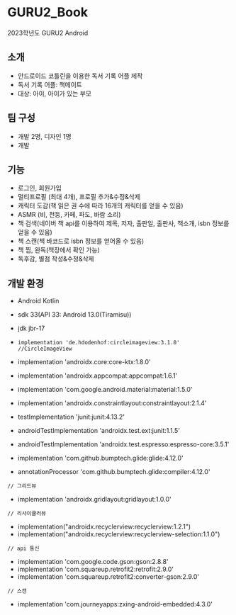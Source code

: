 # GURU2_Book
2023학년도 GURU2 Android

## 소개
- 안드로이드 코틀린을 이용한 독서 기록 어플 제작
- 독서 기록 어플: 책메이트
- 대상: 아이, 아이가 있는 부모

## 팀 구성
- 개발 2명, 디자인 1명
- 개발

## 기능
- 로그인, 회원가입
- 멀티프로필 (최대 4개), 프로필 추가&수정&삭제
- 캐릭터 도감(책 읽은 권 수에 따라 16개의 캐릭터를 얻을 수 있음)
- ASMR (비, 천둥, 카페, 파도, 바람 소리)
- 책 검색(네이버 책 api를 이용하여 제목, 저자, 출판일, 출판사, 책소개, isbn 정보를 얻을 수 있음)
- 책 스캔(책 바코드로 isbn 정보를 얻어올 수 있음)
- 책 찜, 완독(책장에서 확인 가능)
- 독후감, 별점 작성&수정&삭제

## 개발 환경
- Android Kotlin
- sdk 33(API 33: Android 13.0(Tiramisu))
- jdk jbr-17

-     implementation 'de.hdodenhof:circleimageview:3.1.0' //CircleImageView

-    implementation 'androidx.core:core-ktx:1.8.0'
-    implementation 'androidx.appcompat:appcompat:1.6.1'
-    implementation 'com.google.android.material:material:1.5.0'
-    implementation 'androidx.constraintlayout:constraintlayout:2.1.4'
-    testImplementation 'junit:junit:4.13.2'
-    androidTestImplementation 'androidx.test.ext:junit:1.1.5'
-    androidTestImplementation 'androidx.test.espresso:espresso-core:3.5.1'

-    implementation 'com.github.bumptech.glide:glide:4.12.0'
-    annotationProcessor 'com.github.bumptech.glide:compiler:4.12.0'

    // 그리드뷰
-    implementation 'androidx.gridlayout:gridlayout:1.0.0'

    // 리사이큘러뷰
-    implementation("androidx.recyclerview:recyclerview:1.2.1")
-    implementation("androidx.recyclerview:recyclerview-selection:1.1.0")

    // api 통신
-    implementation 'com.google.code.gson:gson:2.8.8'
-    implementation 'com.squareup.retrofit2:retrofit:2.9.0'
-    implementation 'com.squareup.retrofit2:converter-gson:2.9.0'

    // 스캔
-    implementation 'com.journeyapps:zxing-android-embedded:4.3.0'
